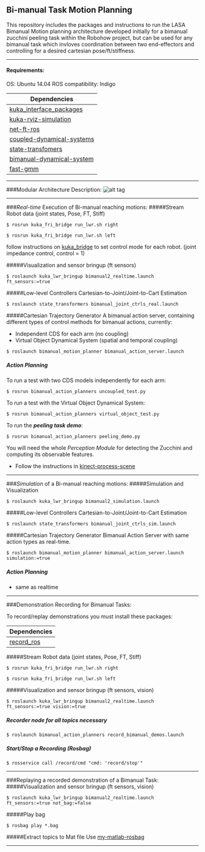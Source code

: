 ## Bi-manual Task Motion Planning
This repository includes the packages and instructions to run the LASA Bimanual Motion planning architecture developed initially for a bimanual zucchini peeling task within the Robohow project, but can be used for any bimanual task which invloves coordination between two end-effectors and controlling for a desired cartesian pose/ft/stiffness.

---

#### Requirements:

OS: Ubuntu 14.04
ROS compatibility: Indigo

| Dependencies  |
| ------------- |
| [kuka_interface_packages](https://github.com/nbfigueroa/kuka_interface_packages)    |
| [kuka-rviz-simulation](https://github.com/epfl-lasa/kuka-rviz-simulation)           |
| [net-ft-ros](https://github.com/epfl-lasa/net-ft-ros) |
| [coupled-dynamical-systems](https://github.com/epfl-lasa/coupled-dynamical-systems) |
| [state-transfomers](https://github.com/epfl-lasa/state-transformers)                |
| [bimanual-dynamical-system](https://github.com/epfl-lasa/bimanual-dynamical-system) |
| [fast-gmm](https://github.com/epfl-lasa/fast-gmm.git)|

---

###Modular Architecture Description:
![alt tag](https://github.com/epfl-lasa/bimanual-task-motion-planning/blob/master/img/lasa-bimanual-architecture.png)

---
###*Real-time* Execution of Bi-manual reaching motions:
#####Stream Robot data (joint states, Pose, FT, Stiff)
```
$ rosrun kuka_fri_bridge run_lwr.sh right
```
```
$ rosrun kuka_fri_bridge run_lwr.sh left
```
follow instructions on [kuka_bridge](https://github.com/nbfigueroa/kuka_interface_packages) to set control mode for each robot. (joint impedance control, control = 1)

#####Visualization and sensor bringup (ft sensors)
```
$ roslaunch kuka_lwr_bringup bimanual2_realtime.launch ft_sensors:=true
```
#####Low-level Controllers
Cartesian-to-Joint/Joint-to-Cart Estimation
```
$ roslaunch state_transformers bimanual_joint_ctrls_real.launch 
```

#####Cartesian Trajectory Generator
A bimanual action server, containing different types of control methods for bimanual actions, currently: 
- Independent CDS for each arm (no coupling) 
- Virtual Object Dynamical System (spatial and temporal coupling)

```
$ roslaunch bimanual_motion_planner bimanual_action_server.launch
```

##### Action Planning  

To run a test with two CDS models independently for each arm:
```
$ rosrun bimanual_action_planners uncoupled_test.py
```

To run a test with the Virtual Object Dynamical System:
```
$ rosrun bimanual_action_planners virtual_object_test.py
```

To run the ***peeling task demo***:
```
$ rosrun bimanual_action_planners peeling_demo.py
```

You will need the whole *Perception Module* for detecting the Zucchini and computing its observable features. 
- Follow the instructions in [kinect-process-scene](https://github.com/nbfigueroa/kinect-process-scene)

---
###*Simulation* of a Bi-manual reaching motions:
#####Simulation and Visualization
```
$ roslaunch kuka_lwr_bringup bimanual2_simulation.launch
```

#####Low-level Controllers
Cartesian-to-Joint/Joint-to-Cart Estimation
```
$ roslaunch state_transformers bimanual_joint_ctrls_sim.launch 
```

#####Cartesian Trajectory Generator
Bimanual Action Server with same action types as real-time.
```
$ roslaunch bimanual_motion_planner bimanual_action_server.launch simulation:=true
```

##### Action Planning  
- same as realtime

---
###Demonstration Recording for Bimanual Tasks:

To record/replay demonstrations you must install these packages:

| Dependencies  |
| ------------- |
| [record_ros](https://github.com/epfl-lasa/record_ros) |

#####Stream Robot data (joint states, Pose, FT, Stiff)
```
$ rosrun kuka_fri_bridge run_lwr.sh right
```
```
$ rosrun kuka_fri_bridge run_lwr.sh left
```

#####Visualization and sensor bringup (ft sensors, vision)
```
$ roslaunch kuka_lwr_bringup bimanual2_realtime.launch ft_sensors:=true vision:=true 
```

##### Recorder node for all topics necessary
```
$ roslaunch bimanual_action_planners record_bimanual_demos.launch 
```

##### Start/Stop a Recording (Rosbag)
```
$ rosservice call /record/cmd "cmd: 'record/stop'"
```
---
###Replaying a recorded demonstration of a Bimanual Task:
#####Visualization and sensor bringup (ft sensors, vision)
```
$ roslaunch kuka_lwr_bringup bimanual2_realtime.launch ft_sensors:=true not_bag:=false 
```
#####Play bag
```
$ rosbag play *.bag
```

#####Extract topics to Mat file
Use  [my-matlab-rosbag](https://github.com/nbfigueroa/my_matlab_rosbag)

---


